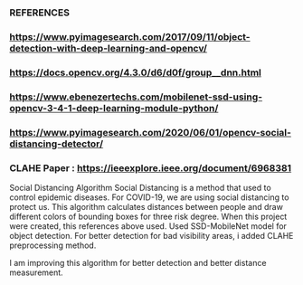 ### REFERENCES
### https://www.pyimagesearch.com/2017/09/11/object-detection-with-deep-learning-and-opencv/
### https://docs.opencv.org/4.3.0/d6/d0f/group__dnn.html
### https://www.ebenezertechs.com/mobilenet-ssd-using-opencv-3-4-1-deep-learning-module-python/
### https://www.pyimagesearch.com/2020/06/01/opencv-social-distancing-detector/
### CLAHE Paper : https://ieeexplore.ieee.org/document/6968381

Social Distancing Algorithm
Social Distancing is a method that used to control epidemic diseases. For COVID-19, we are using social distancing to protect us.
This algorithm calculates distances between people and draw different colors of bounding boxes for three risk degree. 
When this project were created, this references above used. Used SSD-MobileNet model for object detection. 
For better detection for bad visibility areas, i added CLAHE preprocessing method. 

I am improving this algorithm for better detection and better distance measurement.
